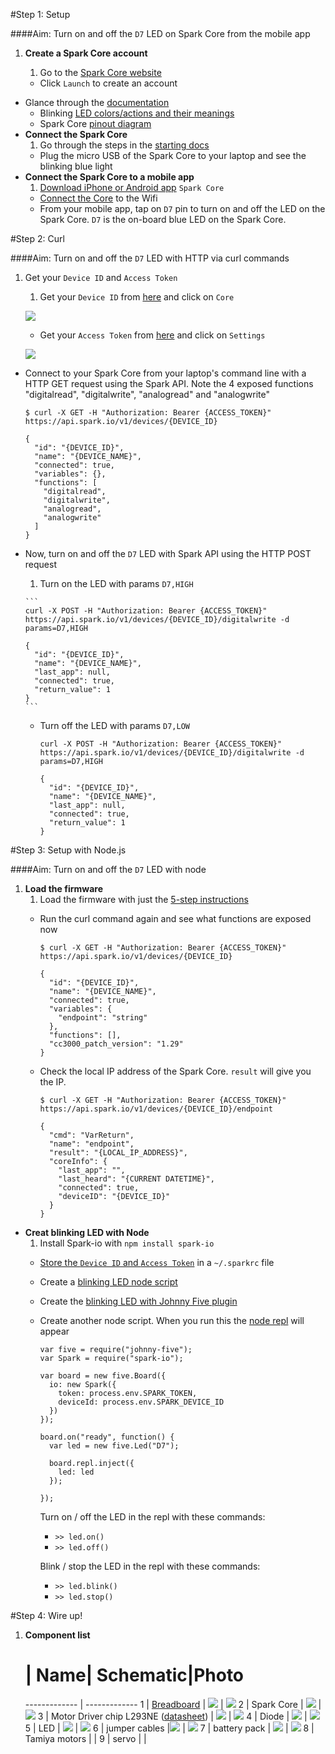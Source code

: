 #Step 1: Setup

####Aim: Turn on and off the `D7` LED on Spark Core from the mobile app

1. **Create a Spark Core account**

	1. Go to the [Spark Core website](https://www.spark.io/)
	- Click `Launch` to create an account
- Glance through the [documentation](http://docs.spark.io/api/)
	- Blinking [LED colors/actions and their meanings](http://docs.spark.io/start/#step-3-connect-your-core-to-the-cloud) 
	- Spark Core [pinout diagram](http://docs.spark.io/assets/images/spark-pinout.png)
- **Connect the Spark Core**
	1.  Go through the steps in the [starting docs](http://docs.spark.io/start/)
	- Plug the micro USB of the Spark Core to your laptop and see the blinking blue light
- **Connect the Spark Core to a mobile app**
	1. [Download iPhone or Android app](step-2-install-the-app) `Spark Core` 
	- [Connect the Core](http://docs.spark.io/connect/) to the Wifi
	- From your mobile app, tap on `D7` pin to turn on and off the LED on the Spark Core. `D7` is the on-board blue LED on the Spark Core.

#Step 2: Curl

####Aim: Turn on and off the `D7` LED with HTTP via curl commands

1. Get your `Device ID` and `Access Token`
	1. Get your `Device ID` from [here](https://www.spark.io/build/new#cores) and click on `Core`
	
	![](img/device-id.png)

	- Get your `Access Token` from [here](https://www.spark.io/build/new#cores) and click on `Settings`
	
	![](img/access-token.png)
- Connect to your Spark Core from your laptop's command line with a HTTP GET request using the Spark API. Note the 4 exposed functions "digitalread", "digitalwrite", "analogread" and "analogwrite"

  ```
  $ curl -X GET -H "Authorization: Bearer {ACCESS_TOKEN}" https://api.spark.io/v1/devices/{DEVICE_ID}

  {
    "id": "{DEVICE_ID}",
    "name": "{DEVICE_NAME}",
    "connected": true,
    "variables": {},
    "functions": [
      "digitalread",
      "digitalwrite",
      "analogread",
      "analogwrite"
    ]
  }
  ```
- Now, turn on and off the `D7` LED with Spark API using the HTTP POST request

	1. Turn on the LED with params `D7,HIGH`
	
	  ```
	  curl -X POST -H "Authorization: Bearer {ACCESS_TOKEN}" https://api.spark.io/v1/devices/{DEVICE_ID}/digitalwrite -d params=D7,HIGH
	
	  {
	    "id": "{DEVICE_ID}",
	    "name": "{DEVICE_NAME}",
	    "last_app": null,
	    "connected": true,
	    "return_value": 1
	  }
	  ```
	- Turn off the LED with params `D7,LOW`
	
	  ```
	  curl -X POST -H "Authorization: Bearer {ACCESS_TOKEN}" https://api.spark.io/v1/devices/{DEVICE_ID}/digitalwrite -d params=D7,HIGH
	
	  {
	    "id": "{DEVICE_ID}",
	    "name": "{DEVICE_NAME}",
	    "last_app": null,
	    "connected": true,
	    "return_value": 1
	  }
	  ```
	  
#Step 3: Setup with Node.js

####Aim: Turn on and off the `D7` LED with node

1. **Load the firmware**
	1. Load the firmware with just the [5-step instructions](https://github.com/voodootikigod/voodoospark#loading-the-firmware) 
	- Run the curl command again and see what functions are exposed now
	
		```
		$ curl -X GET -H "Authorization: Bearer {ACCESS_TOKEN}" https://api.spark.io/v1/devices/{DEVICE_ID}
		
		{
		  "id": "{DEVICE_ID}",
		  "name": "{DEVICE_NAME}",
		  "connected": true,
		  "variables": {
		    "endpoint": "string"
		  },
		  "functions": [],
		  "cc3000_patch_version": "1.29"
		}
		``` 
	- Check the local IP address of the Spark Core. `result` will give you the IP.
	
		```
		$ curl -X GET -H "Authorization: Bearer {ACCESS_TOKEN}" https://api.spark.io/v1/devices/{DEVICE_ID}/endpoint
		
		{
		  "cmd": "VarReturn",
		  "name": "endpoint",
		  "result": "{LOCAL_IP_ADDRESS}",
		  "coreInfo": {
		    "last_app": "",
		    "last_heard": "{CURRENT DATETIME}",
		    "connected": true,
		    "deviceID": "{DEVICE_ID}"
		  }
		}
		
		```
- **Creat blinking LED with Node**
	1. Install Spark-io with `npm install spark-io`
	- [Store the `Device ID` and `Access Token`](https://github.com/rwaldron/spark-io#getting-started) in a `~/.sparkrc` file 
	- Create a [blinking LED node script](https://github.com/rwaldron/spark-io#blink-an-led)
	- Create the [blinking LED with Johnny Five plugin](https://github.com/rwaldron/spark-io#johnny-five-io-plugin)
	- Create another node script. When you run this the [node repl](http://nodejs.org/api/repl.html) will appear
	
		```
		var five = require("johnny-five");
		var Spark = require("spark-io");
	
		var board = new five.Board({
		  io: new Spark({
		    token: process.env.SPARK_TOKEN,
		    deviceId: process.env.SPARK_DEVICE_ID
		  })
		});
		
		board.on("ready", function() {
		  var led = new five.Led("D7");
		
		  board.repl.inject({
		    led: led
		  });
		
		});
		```
		Turn on / off the LED in the repl with these commands:
		- `>> led.on()`
		- `>> led.off()`
		
		Blink / stop the LED in the repl with these commands:
		- `>> led.blink()`
		- `>> led.stop()`
		
#Step 4: Wire up!

1. **Component list**
	
	#  | Name| Schematic|Photo
	------------- | -------------
	1  | [Breadboard](http://en.wikipedia.org/wiki/Breadboard) | ![](img/breadboard.png) | ![](img/breadboard-pic.png)
	2  | Spark Core | ![](img/spark.png) | ![](img/spark-pic.png)
	3  | Motor Driver chip L293NE ([datasheet](http://www.ti.com/lit/ds/symlink/l293d.pdf)) | ![](img/chip.png) | ![](img/chip-pic.png) 
	4  | Diode | ![](img/diode.png) | ![](img/diode-pic.jpg) 
	5  | LED | ![](img/led.png) | ![](img/led-pic.jpg) 
	6  | jumper cables |![](img/cables.png) | ![](img/cables-pic.jpg)
	7  | battery pack | ![](img/batteries.png) | ![](img/batteries-pic.png)
	8  | Tamiya motors |  | 
	9  | servo |  | 
		
	
